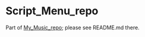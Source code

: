# Script_Menu_repo
Part of [My_Music_repo](https://github.com/linuxsysprog/My_Music_repo); please see README.md there.
